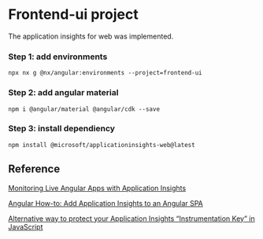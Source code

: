 # Frontend-ui project
The application insights for web was implemented.

### Step 1: add environments
```
npx nx g @nx/angular:environments --project=frontend-ui
```

### Step 2: add angular material
```
npm i @angular/material @angular/cdk --save
```

### Step 3: install dependiency
```
npm install @microsoft/applicationinsights-web@latest
```

## Reference
[Monitoring Live Angular Apps with Application Insights](https://onthecode.co.uk/blog/monitoring-live-angular-apps-with-azure-application-insights)

[Angular How-to: Add Application Insights to an Angular SPA](https://devblogs.microsoft.com/premier-developer/angular-how-to-add-application-insights-to-an-angular-spa/)

[Alternative way to protect your Application Insights “Instrumentation Key” in JavaScript](https://devblogs.microsoft.com/premier-developer/alternative-way-to-protect-your-application-insights-instrumentation-key-in-javascript/)